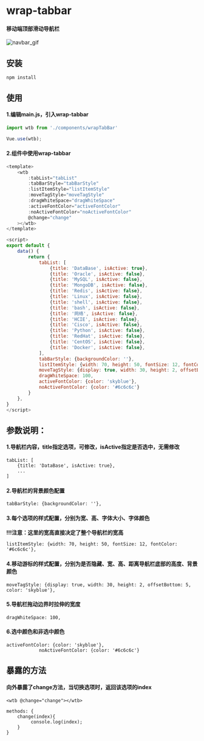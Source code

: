 # wrap-tabbar
#### 移动端顶部滑动导航栏
![navbar_gif](https://raw.githubusercontent.com/lyucan01/wrap-tabbar/master/tabbar.gif)

## 安装
```
npm install 
```

## 使用
#### 1.编辑main.js，引入wrap-tabbar
```javascript
import wtb from './components/wrapTabBar'

Vue.use(wtb);
```

#### 2.组件中使用wrap-tabbar
```javascript
<template>
    <wtb
        :tabList="tabList"
        :tabBarStyle="tabBarStyle"
        :listItemStyle="listItemStyle"
        :moveTagStyle="moveTagStyle"
        :dragWhiteSpace="dragWhiteSpace"
        :activeFontColor="activeFontColor"
        :noActiveFontColor="noActiveFontColor"
        @change="change"
    ></wtb>
</template>

<script>
export default {
    data() {
        return {
            tabList: [
                {title: 'DataBase', isActive: true},
                {title: 'Oracle', isActive: false},
                {title: 'MySQL', isActive: false},
                {title: 'MongoDB', isActive: false},
                {title: 'Redis', isActive: false},
                {title: 'Linux', isActive: false},
                {title: 'shell', isActive: false},
                {title: 'bash', isActive: false},
                {title: '网络', isActive: false},
                {title: 'HCIE', isActive: false},
                {title: 'Cisco', isActive: false},
                {title: 'Python', isActive: false},
                {title: 'RedHat', isActive: false},
                {title: 'CentOS', isActive: false},
                {title: 'Docker', isActive: false},
            ],
            tabBarStyle: {backgroundColor: ''},
            listItemStyle: {width: 70, height: 50, fontSize: 12, fontColor: '#6c6c6c'},
            moveTagStyle: {display: true, width: 30, height: 2, offsetBottom: 5, color: 'skyblue'},
            dragWhiteSpace: 100,
            activeFontColor: {color: 'skyblue'},
            noActiveFontColor: {color: '#6c6c6c'}
        }
    },
}
</script>
```

## 参数说明：
#### 1.导航栏内容，title指定选项，可修改，isActive指定是否选中，无需修改
```text
tabList: [
    {title: 'DataBase', isActive: true},
    ...
]
```

#### 2.导航栏的背景颜色配置
```text
tabBarStyle: {backgroundColor: ''},
```

#### 3.每个选项的样式配置，分别为宽、高、字体大小、字体颜色
**!!!注意：这里的宽高直接决定了整个导航栏的宽高**
```text
listItemStyle: {width: 70, height: 50, fontSize: 12, fontColor: '#6c6c6c'},
```

#### 4.移动游标的样式配置，分别为是否隐藏、宽、高、距离导航栏底部的高度、背景颜色
```text
moveTagStyle: {display: true, width: 30, height: 2, offsetBottom: 5, color: 'skyblue'},
```

#### 5.导航栏拖动边界时拉伸的宽度
```text
dragWhiteSpace: 100,
```

#### 6.选中颜色和非选中颜色
```text
activeFontColor: {color: 'skyblue'},
            noActiveFontColor: {color: '#6c6c6c'}
```

## 暴露的方法
#### 向外暴露了change方法，当切换选项时，返回该选项的index
```text
<wtb @change="change"></wtb>

methods: {
    change(index){
         console.log(index);
    }
}
```
